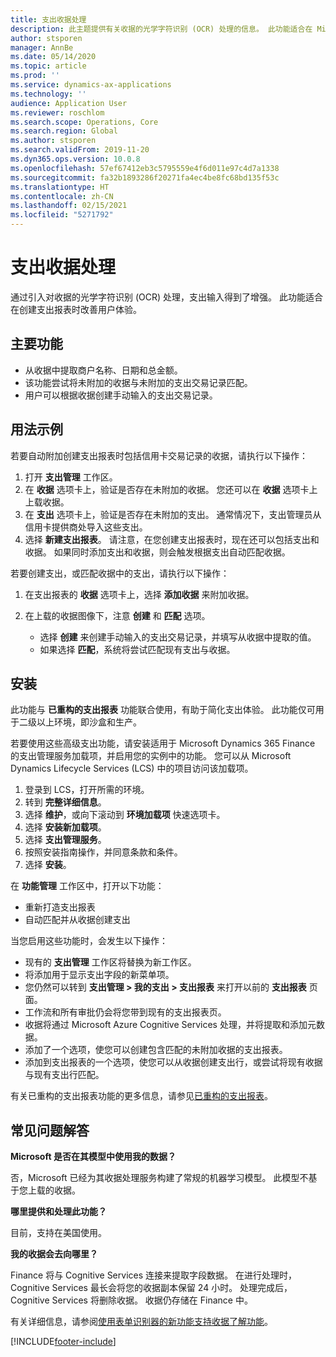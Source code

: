 ```yaml
---
title: 支出收据处理
description: 此主题提供有关收据的光学字符识别 (OCR) 处理的信息。 此功能适合在 Microsoft Dynamics 365 Finance 中创建支出报表时改善用户体验。
author: stsporen
manager: AnnBe
ms.date: 05/14/2020
ms.topic: article
ms.prod: ''
ms.service: dynamics-ax-applications
ms.technology: ''
audience: Application User
ms.reviewer: roschlom
ms.search.scope: Operations, Core
ms.search.region: Global
ms.author: stsporen
ms.search.validFrom: 2019-11-20
ms.dyn365.ops.version: 10.0.8
ms.openlocfilehash: 57ef67412eb3c5795559e4f6d011e97c4d7a1338
ms.sourcegitcommit: fa32b1893286f20271fa4ec4be8fc68bd135f53c
ms.translationtype: HT
ms.contentlocale: zh-CN
ms.lasthandoff: 02/15/2021
ms.locfileid: "5271792"
---
```

# <a name="expense-receipt-processing"></a>支出收据处理

通过引入对收据的光学字符识别 (OCR) 处理，支出输入得到了增强。 此功能适合在创建支出报表时改善用户体验。

## <a name="key-features"></a>主要功能

- 从收据中提取商户名称、日期和总金额。
- 该功能尝试将未附加的收据与未附加的支出交易记录匹配。
- 用户可以根据收据创建手动输入的支出交易记录。

## <a name="usage-examples"></a>用法示例

若要自动附加创建支出报表时包括信用卡交易记录的收据，请执行以下操作：

  1. 打开 **支出管理** 工作区。
  2. 在 **收据** 选项卡上，验证是否存在未附加的收据。 您还可以在 **收据** 选项卡上上载收据。
  3. 在 **支出** 选项卡上，验证是否存在未附加的支出。 通常情况下，支出管理员从信用卡提供商处导入这些支出。
  4. 选择 **新建支出报表**。 请注意，在您创建支出报表时，现在还可以包括支出和收据。 如果同时添加支出和收据，则会触发根据支出自动匹配收据。

若要创建支出，或匹配收据中的支出，请执行以下操作：

  1. 在支出报表的 **收据** 选项卡上，选择 **添加收据** 来附加收据。
  2. 在上载的收据图像下，注意 **创建** 和 **匹配** 选项。

      - 选择 **创建** 来创建手动输入的支出交易记录，并填写从收据中提取的值。
      - 如果选择 **匹配**，系统将尝试匹配现有支出与收据。

## <a name="installation"></a>安装

此功能与 **已重构的支出报表** 功能联合使用，有助于简化支出体验。 此功能仅可用于二级以上环境，即沙盒和生产。

若要使用这些高级支出功能，请安装适用于 Microsoft Dynamics 365 Finance 的支出管理服务加载项，并启用您的实例中的功能。 您可以从 Microsoft Dynamics Lifecycle Services (LCS) 中的项目访问该加载项。

1. 登录到 LCS，打开所需的环境。
2. 转到 **完整详细信息**。
3. 选择 **维护**，或向下滚动到 **环境加载项** 快速选项卡。
4. 选择 **安装新加载项**。
5. 选择 **支出管理服务**。
6. 按照安装指南操作，并同意条款和条件。
7. 选择 **安装**。

在 **功能管理** 工作区中，打开以下功能：

- 重新打造支出报表
- 自动匹配并从收据创建支出

当您启用这些功能时，会发生以下操作：

- 现有的 **支出管理** 工作区将替换为新工作区。
- 将添加用于显示支出字段的新菜单项。
- 您仍然可以转到 **支出管理 > 我的支出 > 支出报表** 来打开以前的 **支出报表** 页面。
- 工作流和所有审批仍会将您带到现有的支出报表页。
- 收据将通过 Microsoft Azure Cognitive Services 处理，并将提取和添加元数据。
- 添加了一个选项，使您可以创建包含匹配的未附加收据的支出报表。
- 添加到支出报表的一个选项，使您可以从收据创建支出行，或尝试将现有收据与现有支出行匹配。

有关已重构的支出报表功能的更多信息，请参见[已重构的支出报表](ExpenseWorkspaceNew.md)。

## <a name="frequently-asked-questions"></a>常见问题解答

**Microsoft 是否在其模型中使用我的数据？**

否，Microsoft 已经为其收据处理服务构建了常规的机器学习模型。 此模型不基于您上载的收据。

**哪里提供和处理此功能？**

目前，支持在美国使用。

**我的收据会去向哪里？**

Finance 将与 Cognitive Services 连接来提取字段数据。 在进行处理时，Cognitive Services 最长会将您的收据副本保留 24 小时。 处理完成后，Cognitive Services 将删除收据。 收据仍存储在 Finance 中。

有关详细信息，请参阅[使用表单识别器的新功能支持收据了解功能](https://azure.microsoft.com/blog/enable-receipt-understanding-with-form-recognizer-s-new-capability/)。


[!INCLUDE[footer-include](../includes/footer-banner.md)]